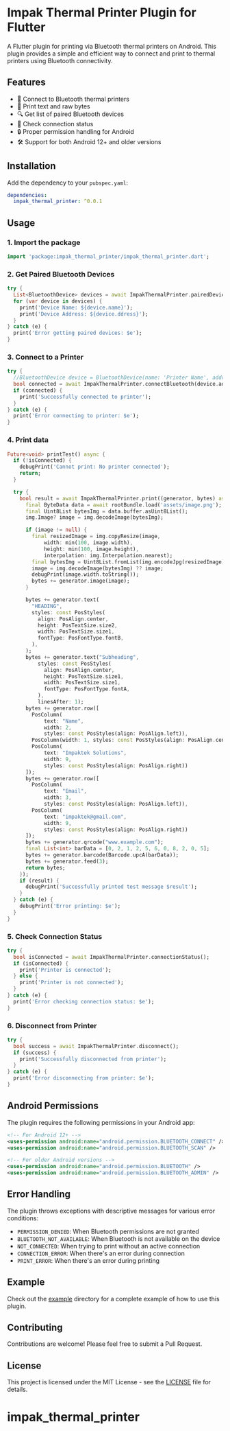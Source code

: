 # Impak Thermal Printer Plugin for Flutter

A Flutter plugin for printing via Bluetooth thermal printers on Android. This plugin provides a simple and efficient way to connect and print to thermal printers using Bluetooth connectivity.

## Features

- 🔌 Connect to Bluetooth thermal printers
- 📝 Print text and raw bytes
- 🔍 Get list of paired Bluetooth devices
- 🔄 Check connection status
- 🔒 Proper permission handling for Android
- 🛠️ Support for both Android 12+ and older versions

## Installation

Add the dependency to your `pubspec.yaml`:

```yaml
dependencies:
  impak_thermal_printer: ^0.0.1
```

## Usage

### 1. Import the package

```dart
import 'package:impak_thermal_printer/impak_thermal_printer.dart';
```

### 2. Get Paired Bluetooth Devices

```dart
try {
  List<BluetoothDevice> devices = await ImpakThermalPrinter.pairedDevices;
  for (var device in devices) {
    print('Device Name: ${device.name}');
    print('Device Address: ${device.ddress}');
  }
} catch (e) {
  print('Error getting paired devices: $e');
}
```

### 3. Connect to a Printer

```dart
try {
  //BluetoothDevice device = BluetoothDevice(name: 'Printer Name', address: '00:11:22:33:44:55');
  bool connected = await ImpakThermalPrinter.connectBluetooth(device.address);
  if (connected) {
    print('Successfully connected to printer');
  }
} catch (e) {
  print('Error connecting to printer: $e');
}
```

### 4. Print data

```dart
Future<void> printTest() async {
  if (!isConnected) {
    debugPrint('Cannot print: No printer connected');
    return;
  }

  try {
    bool result = await ImpakThermalPrinter.print((generator, bytes) async {
      final ByteData data = await rootBundle.load('assets/image.png');
      final Uint8List bytesImg = data.buffer.asUint8List();
      img.Image? image = img.decodeImage(bytesImg);

      if (image != null) {
        final resizedImage = img.copyResize(image,
            width: min(100, image.width),
            height: min(100, image.height),
            interpolation: img.Interpolation.nearest);
        final bytesImg = Uint8List.fromList(img.encodeJpg(resizedImage));
        image = img.decodeImage(bytesImg) ?? image;
        debugPrint(image.width.toString());
        bytes += generator.image(image);
      }

      bytes += generator.text(
        "HEADING",
        styles: const PosStyles(
          align: PosAlign.center,
          height: PosTextSize.size2,
          width: PosTextSize.size1,
          fontType: PosFontType.fontB,
        ),
      );
      bytes += generator.text("Subheading",
          styles: const PosStyles(
            align: PosAlign.center,
            height: PosTextSize.size1,
            width: PosTextSize.size1,
            fontType: PosFontType.fontA,
          ),
          linesAfter: 1);
      bytes += generator.row([
        PosColumn(
            text: "Name",
            width: 2,
            styles: const PosStyles(align: PosAlign.left)),
        PosColumn(width: 1, styles: const PosStyles(align: PosAlign.center)),
        PosColumn(
            text: "Impaktek Solutions",
            width: 9,
            styles: const PosStyles(align: PosAlign.right))
      ]);
      bytes += generator.row([
        PosColumn(
            text: "Email",
            width: 3,
            styles: const PosStyles(align: PosAlign.left)),
        PosColumn(
            text: "impaktek@gmail.com",
            width: 9,
            styles: const PosStyles(align: PosAlign.right))
      ]);
      bytes += generator.qrcode("www.example.com");
      final List<int> barData = [0, 2, 1, 2, 5, 6, 0, 8, 2, 0, 5];
      bytes += generator.barcode(Barcode.upcA(barData));
      bytes += generator.feed(3);
      return bytes;
    });
    if (result) {
      debugPrint('Successfully printed test message $result');
    }
  } catch (e) {
    debugPrint('Error printing: $e');
  }
}
```

### 5. Check Connection Status

```dart
try {
  bool isConnected = await ImpakThermalPrinter.connectionStatus();
  if (isConnected) {
    print('Printer is connected');
  } else {
    print('Printer is not connected');
  }
} catch (e) {
  print('Error checking connection status: $e');
}
```

### 6. Disconnect from Printer

```dart
try {
  bool success = await ImpakThermalPrinter.disconnect();
  if (success) {
    print('Successfully disconnected from printer');
  }
} catch (e) {
  print('Error disconnecting from printer: $e');
}
```

## Android Permissions

The plugin requires the following permissions in your Android app:

```xml
<!-- For Android 12+ -->
<uses-permission android:name="android.permission.BLUETOOTH_CONNECT" />
<uses-permission android:name="android.permission.BLUETOOTH_SCAN" />

<!-- For older Android versions -->
<uses-permission android:name="android.permission.BLUETOOTH" />
<uses-permission android:name="android.permission.BLUETOOTH_ADMIN" />
```

## Error Handling

The plugin throws exceptions with descriptive messages for various error conditions:

- `PERMISSION_DENIED`: When Bluetooth permissions are not granted
- `BLUETOOTH_NOT_AVAILABLE`: When Bluetooth is not available on the device
- `NOT_CONNECTED`: When trying to print without an active connection
- `CONNECTION_ERROR`: When there's an error during connection
- `PRINT_ERROR`: When there's an error during printing

## Example

Check out the [example](https://github.com/impaktek/impak_thermal_printer) directory for a complete example of how to use this plugin.

## Contributing

Contributions are welcome! Please feel free to submit a Pull Request.

## License

This project is licensed under the MIT License - see the [LICENSE](LICENSE) file for details.

# impak_thermal_printer
